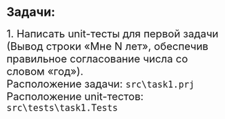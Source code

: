 # Задачи:
<font size="5">
1. Написать unit-тесты для первой задачи (Вывод строки «Мне N лет», обеспечив правильное согласование числа со словом «год»).<br>
Расположение задачи: <code>src\task1.prj</code><br>
Расположение unit-тестов: <code>src\tests\task1.Tests</code><br><br>
</font>
